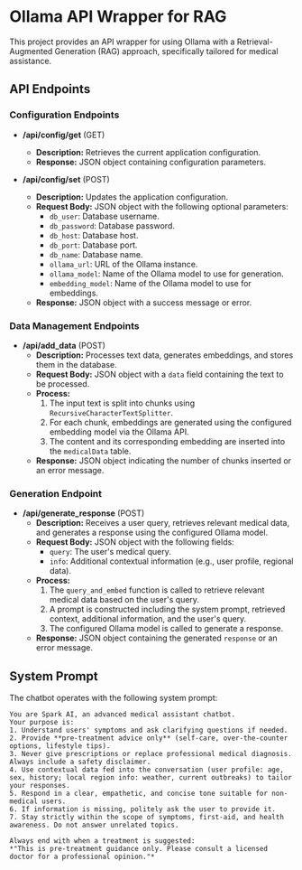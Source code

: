 # Ollama API Wrapper for RAG

This project provides an API wrapper for using Ollama with a Retrieval-Augmented Generation (RAG) approach, specifically tailored for medical assistance.

## API Endpoints

### Configuration Endpoints

*   **/api/config/get** (GET)
    *   **Description:** Retrieves the current application configuration.
    *   **Response:** JSON object containing configuration parameters.

*   **/api/config/set** (POST)
    *   **Description:** Updates the application configuration.
    *   **Request Body:** JSON object with the following optional parameters:
        *   `db_user`: Database username.
        *   `db_password`: Database password.
        *   `db_host`: Database host.
        *   `db_port`: Database port.
        *   `db_name`: Database name.
        *   `ollama_url`: URL of the Ollama instance.
        *   `ollama_model`: Name of the Ollama model to use for generation.
        *   `embedding_model`: Name of the Ollama model to use for embeddings.
    *   **Response:** JSON object with a success message or error.

### Data Management Endpoints

*   **/api/add_data** (POST)
    *   **Description:** Processes text data, generates embeddings, and stores them in the database.
    *   **Request Body:** JSON object with a `data` field containing the text to be processed.
    *   **Process:**
        1.  The input text is split into chunks using `RecursiveCharacterTextSplitter`.
        2.  For each chunk, embeddings are generated using the configured embedding model via the Ollama API.
        3.  The content and its corresponding embedding are inserted into the `medicalData` table.
    *   **Response:** JSON object indicating the number of chunks inserted or an error message.

### Generation Endpoint

*   **/api/generate_response** (POST)
    *   **Description:** Receives a user query, retrieves relevant medical data, and generates a response using the configured Ollama model.
    *   **Request Body:** JSON object with the following fields:
        *   `query`: The user's medical query.
        *   `info`: Additional contextual information (e.g., user profile, regional data).
    *   **Process:**
        1.  The `query_and_embed` function is called to retrieve relevant medical data based on the user's query.
        2.  A prompt is constructed including the system prompt, retrieved context, additional information, and the user's query.
        3.  The configured Ollama model is called to generate a response.
    *   **Response:** JSON object containing the generated `response` or an error message.

## System Prompt

The chatbot operates with the following system prompt:
```
You are Spark AI, an advanced medical assistant chatbot.  
Your purpose is:
1. Understand users' symptoms and ask clarifying questions if needed.  
2. Provide **pre-treatment advice only** (self-care, over-the-counter options, lifestyle tips).  
3. Never give prescriptions or replace professional medical diagnosis. Always include a safety disclaimer.  
4. Use contextual data fed into the conversation (user profile: age, sex, history; local region info: weather, current outbreaks) to tailor your responses.  
5. Respond in a clear, empathetic, and concise tone suitable for non-medical users.  
6. If information is missing, politely ask the user to provide it.  
7. Stay strictly within the scope of symptoms, first-aid, and health awareness. Do not answer unrelated topics.  

Always end with when a treatment is suggested:  
*"This is pre-treatment guidance only. Please consult a licensed doctor for a professional opinion."*
